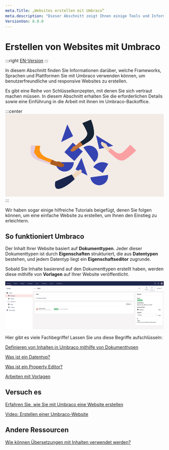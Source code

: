 ```yaml
---
meta.Title: „Websites erstellen mit Umbraco“
meta.description: "Dieser Abschnitt zeigt Ihnen einige Tools und Informationen für Anfänger, um Ihnen den Einstieg in Umbraco zu erleichtern. Von der Erstellung einer lokalen Installation bis zur Erweiterung des Backoffice."
VersionVon: 8.0.0
---
```


# Erstellen von Websites mit Umbraco
:::right
[EN-Version](/Getting-Started/Creating-websites-with-Umbraco/index.md)
:::

In diesem Abschnitt finden Sie Informationen darüber, welche Frameworks, Sprachen und Plattformen Sie mit Umbraco verwenden können, um benutzerfreundliche und responsive Websites zu erstellen.

Es gibt eine Reihe von Schlüsselkonzepten, mit denen Sie sich vertraut machen müssen. In diesem Abschnitt erhalten Sie die erforderlichen Details sowie eine Einführung in die Arbeit mit ihnen im Umbraco-Backoffice.

:::center
![Bild Umbraco-Baum](images/flexible_Email_hero_780x405px.png)
:::

Wir haben sogar einige hilfreiche Tutorials beigefügt, denen Sie folgen können, um eine einfache Website zu erstellen, um Ihnen den Einstieg zu erleichtern.

## So funktioniert Umbraco

Der Inhalt Ihrer Website basiert auf **Dokumenttypen**. Jeder dieser Dokumenttypen ist durch **Eigenschaften** strukturiert, die aus **Datentypen** bestehen, und jedem Datentyp liegt ein **Eigenschaftseditor** zugrunde.

Sobald Sie Inhalte basierend auf den Dokumenttypen erstellt haben, werden diese mithilfe von **Vorlagen** auf Ihrer Website veröffentlicht.

![Beispiel einer Inhaltsbaumstruktur](images/contentstructure.png)

Hier gibt es viele Fachbegriffe! Lassen Sie uns diese Begriffe aufschlüsseln:

[Definieren von Inhalten in Umbraco mithilfe von Dokumenttypen](../../Fundamentals/Data/Defining-content)

[Was ist ein Datentyp?](../../Fundamentals/Data/Data-Types)

[Was ist ein Property Editor?](../../Fundamentals/Backoffice/Property-Editors/Built-in-Property-Editors/)

[Arbeiten mit Vorlagen](../../Fundamentals/Design/Templates/)

## Versuch es

[Erfahren Sie, wie Sie mit Umbraco eine Website erstellen](../../Tutorials/Creating-Basic-Site/)

[Video: Erstellen einer Umbraco-Website](https://www.youtube.com/watch?v=Yu29dE-0OoI&list=PLgX62vUaGZsFBcq9eSJ_178rXgn82sJ-T)

## Andere Ressourcen

[Wie können Übersetzungen mit Inhalten verwendet werden?](../../Fundamentals/Backoffice/Variants)